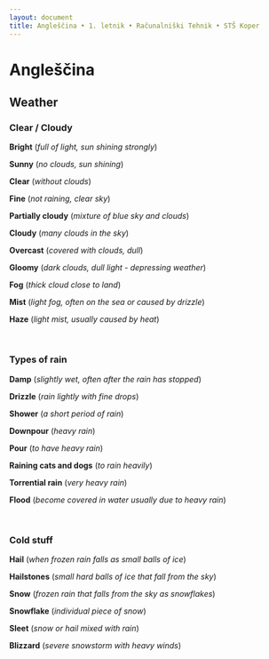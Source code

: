 ```yaml
---
layout: document
title: Angleščina • 1. letnik • Računalniški Tehnik • STŠ Koper
---
```


# Angleščina

## Weather

### Clear / Cloudy

**Bright** (_full of light, sun shining strongly_)

**Sunny** (_no clouds, sun shining_)

**Clear** (_without clouds_)

**Fine** (_not raining, clear sky_)

**Partially cloudy** (_mixture of blue sky and clouds_)

**Cloudy** (_many clouds in the sky_)

**Overcast** (_covered with clouds, dull_)

**Gloomy** (_dark clouds, dull light - depressing weather_)

**Fog** (_thick cloud close to land_)

**Mist** (_light fog, often on the sea or caused by drizzle_)

**Haze** (_light mist, usually caused by heat_)

<br>

### Types of rain

**Damp** (_slightly wet, often after the rain has stopped_)

**Drizzle** (_rain lightly with fine drops_)

**Shower** (_a short period of rain_)

**Downpour** (_heavy rain_)

**Pour** (_to have heavy rain_)

**Raining cats and dogs** (_to rain heavily_)

**Torrential rain** (_very heavy rain_)

**Flood** (_become covered in water usually due to heavy rain_)

<br>

### Cold stuff

**Hail** (_when frozen rain falls as small balls of ice_)

**Hailstones** (_small hard balls of ice that fall from the sky_)

**Snow** (_frozen rain that falls from the sky as snowflakes_)

**Snowflake** (_individual piece of snow_)

**Sleet** (_snow or hail mixed with rain_)

**Blizzard** (_severe snowstorm with heavy winds_)
